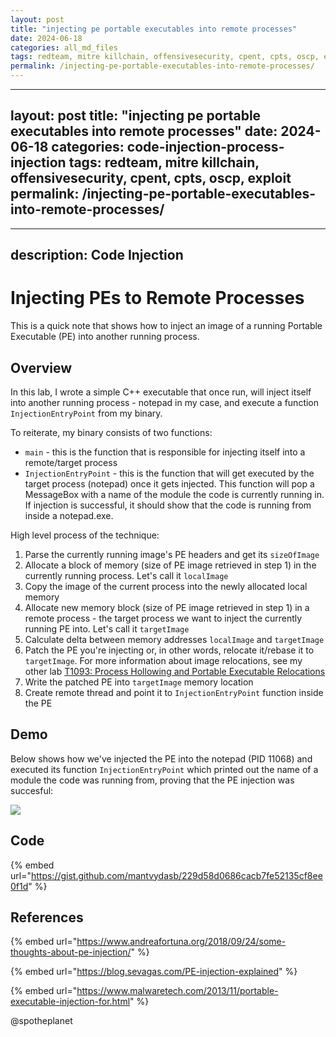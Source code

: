 ```yaml
---
layout: post
title: "injecting pe portable executables into remote processes"
date: 2024-06-18
categories: all_md_files
tags: redteam, mitre killchain, offensivesecurity, cpent, cpts, oscp, exploit
permalink: /injecting-pe-portable-executables-into-remote-processes/
---
```


---
layout: post
title: "injecting pe portable executables into remote processes"
date: 2024-06-18
categories: code-injection-process-injection
tags: redteam, mitre killchain, offensivesecurity, cpent, cpts, oscp, exploit
permalink: /injecting-pe-portable-executables-into-remote-processes/
---

---
description: Code Injection
---

# Injecting PEs to Remote Processes

This is a quick note that shows how to inject an image of a running Portable Executable \(PE\) into another running process.

## Overview

In this lab, I wrote a simple C++ executable that once run, will inject itself into another running process - notepad in my case, and execute a function `InjectionEntryPoint` from my binary. 

To reiterate, my binary consists of two functions:

* `main` - this is the function that is responsible for injecting itself into a remote/target process
* `InjectionEntryPoint` - this is the function that will get executed by the target process \(notepad\) once it gets injected. This function will pop a MessageBox with a name of the module the code is currently running in. If injection is successful, it should show that the code is running from inside a notepad.exe.

High level process of the technique:

1. Parse the currently running image's PE headers and get its `sizeOfImage`
2. Allocate a block of memory \(size of PE image retrieved in step 1\) in the currently running process. Let's call it `localImage`
3. Copy the image of the current process into the newly allocated local memory
4. Allocate new memory block \(size of PE image retrieved in step 1\) in a remote process - the target process we want to inject the currently running PE into. Let's call it `targetImage`
5. Calculate delta between memory addresses `localImage` and `targetImage`
6. Patch the PE you're injecting or, in other words, relocate it/rebase it to `targetImage`. For more information about image relocations, see my other lab [T1093: Process Hollowing and Portable Executable Relocations](process-hollowing-and-pe-image-relocations.md)
7. Write the patched PE into `targetImage` memory location
8. Create remote thread and point it to `InjectionEntryPoint` function inside the PE

## Demo

Below shows how we've injected the PE into the notepad \(PID 11068\) and executed its function `InjectionEntryPoint` which printed out the name of a module the code was running from, proving that the PE injection was succesful:

![](../../.gitbook/assets/pe-injection.gif)

## Code

{% embed url="https://gist.github.com/mantvydasb/229d58d0686cacb7fe52135cf8ee0f1d" %}

## References

{% embed url="https://www.andreafortuna.org/2018/09/24/some-thoughts-about-pe-injection/" %}

{% embed url="https://blog.sevagas.com/PE-injection-explained" %}

{% embed url="https://www.malwaretech.com/2013/11/portable-executable-injection-for.html" %}

@spotheplanet
